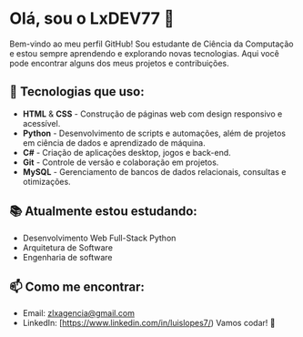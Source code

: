 # Olá, sou o LxDEV77 👋

Bem-vindo ao meu perfil GitHub! Sou estudante de Ciência da Computação e estou sempre aprendendo e explorando novas tecnologias. Aqui você pode encontrar alguns dos meus projetos e contribuições.

## 🚀 Tecnologias que uso:
- **HTML** & **CSS** - Construção de páginas web com design responsivo e acessível.
- **Python** - Desenvolvimento de scripts e automações, além de projetos em ciência de dados e aprendizado de máquina.
- **C#** - Criação de aplicações desktop, jogos e back-end.
- **Git** - Controle de versão e colaboração em projetos.
- **MySQL** - Gerenciamento de bancos de dados relacionais, consultas e otimizações.

## 📚 Atualmente estou estudando:
- Desenvolvimento Web Full-Stack Python
- Arquitetura de Software
- Engenharia de software


## 📫 Como me encontrar:
- Email: zlxagencia@gmail.com
- LinkedIn: [https://www.linkedin.com/in/luislopes7/)
Vamos codar! 🚀
